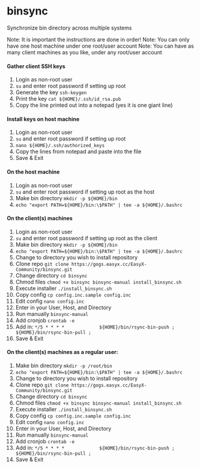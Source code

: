 # binsync

Synchronize bin directory across multiple systems

Note: It is important the instructions are done in order!
Note: You can only have one host machine under one root/user account
Note: You can have as many client machines as you like, under any root/user account

#### Gather client SSH keys
1. Login as non-root user
2. `su` and enter root password if setting up root
3. Generate the key `ssh-keygen`
4. Print the key `cat ${HOME}/.ssh/id_rsa.pub`
5. Copy the line printed out into a notepad (yes it is one giant line)

#### Install keys on host machine
1. Login as non-root user
2. `su` and enter root password if setting up root
3. `nano ${HOME}/.ssh/authorized_keys`
4. Copy the lines from notepad and paste into the file
5. Save & Exit

#### On the host machine
1. Login as non-root user
2. `su` and enter root password if setting up root as the host
3. Make bin directory `mkdir -p ${HOME}/bin`
4. `echo "export PATH=${HOME}/bin:\$PATH" | tee -a ${HOME}/.bashrc`

#### On the client(s) machines
1. Login as non-root user
2. `su` and enter root password if setting up root as the client
2. Make bin directory `mkdir -p ${HOME}/bin`
3. `echo "export PATH=${HOME}/bin:\$PATH" | tee -a ${HOME}/.bashrc`
4. Change to directory you wish to install repository
5. Clone repo `git clone https://gogs.easyx.cc/EasyX-Community/binsync.git`
6. Change directory `cd binsync`
7. Chmod files `chmod +x binsync binsync-manual install_binsync.sh`
8. Execute installer `./install_binsync.sh`
9. Copy config `cp config.inc.sample config.inc`
10. Edit config `nano config.inc`
11. Enter in your User, Host, and Directory
12. Run manually `binsync-manual`
13. Add cronjob `crontab -e`
14. Add in: `*/5 * * * *             ${HOME}/bin/rsync-bin-push ; ${HOME}/bin/rsync-bin-pull ;`
15. Save & Exit

#### On the client(s) machines as a regular user:
1. Make bin directory `mkdir -p /root/bin`
2. `echo "export PATH=${HOME}/bin:\$PATH" | tee -a ${HOME}/.bashrc`
3. Change to directory you wish to install repository
4. Clone repo `git clone https://gogs.easyx.cc/EasyX-Community/binsync.git`
5. Change directory `cd binsync`
6. Chmod files `chmod +x binsync binsync-manual install_binsync.sh`
7. Execute installer `./install_binsync.sh`
8. Copy config `cp config.inc.sample config.inc`
9. Edit config `nano config.inc`
10. Enter in your User, Host, and Directory
11. Run manually `binsync-manual`
12. Add cronjob `crontab -e`
13. Add in: `*/5 * * * *             ${HOME}/bin/rsync-bin-push ; ${HOME}/bin/rsync-bin-pull ;`
14. Save & Exit
